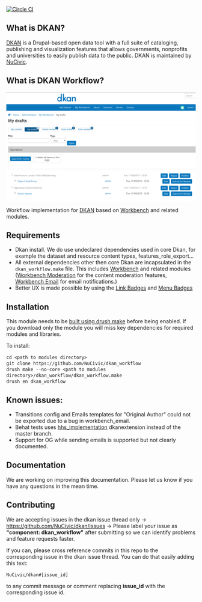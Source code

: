 [![Circle CI](https://circleci.com/gh/NuCivic/dkan_workflow.svg?style=svg)](https://circleci.com/gh/NuCivic/dkan_workflow)

## What is DKAN?

[DKAN](http://nucivic.com/dkan) is a Drupal-based open data tool with a full
suite of cataloging, publishing and visualization features that allows
governments, nonprofits and universities to easily publish data to the public.
DKAN is maintained by [NuCivic](http://nucivic.com).

## What is DKAN Workflow?
![DKAN Workflow](./dkan_workflow_screenshot.png)

Workflow implementation for [DKAN](https://github.com/NuCivic/dkan) based on
[Workbench](https://www.drupal.org/project/workbench) and related modules.

## Requirements

* Dkan install. We do use undeclared dependencies used in core Dkan, for example
  the dataset and resource content types, features_role_export...
* All external dependencies other then core Dkan are incapsulated in the
`dkan_workflow.make` file. This includes
[Workbench](https://www.drupal.org/project/workbench) and related modules
([Workbench Moderation](https://www.drupal.org/project/workbench_moderation) for
the content moderation features, [Workbench
Email](https://www.drupal.org/project/workbench_email) for email notifications.)
* Better UX is made possible by using the [Link
  Badges](https://www.drupal.org/project/link_badges) and [Menu
  Badges](https://www.drupal.org/project/menu_badges)

## Installation

This module needs to be [built using drush
make](https://github.com/NuCivic/nucivic-process/wiki/Using-drush-make-in-individual-modules)
before being enabled. If you download only the module you will miss key
dependencies for required modules and libraries.

To install:
```
cd <path to modules directory>
git clone https://github.com/NuCivic/dkan_workflow
drush make --no-core <path to modules directory>/dkan_workflow/dkan_workflow.make
drush en dkan_workflow
```

## Known issues:

* Transitions config and Emails templates for "Original Author" could not be
 exported due to a bug in workbench_email.
* Behat tests uses [hhs_implementation](https://github.com/NuCivic/dkanextension/tree/hhs_implementation)
 dkanextension instead of the master branch.
* Support for OG while sending emails is supported but not clearly documented.

## Documentation

We are working on improving this documentation. Please let us know if you have
any questions in the mean time.

## Contributing

We are accepting issues in the dkan issue thread only ->
https://github.com/NuCivic/dkan/issues -> Please label your issue as
**"component: dkan_workflow"** after submitting so we can identify problems and
feature requests faster.

If you can, please cross reference commits in this repo to the corresponding
issue in the dkan issue thread. You can do that easily adding this text:

```
NuCivic/dkan#[issue_id]
```

to any commit message or comment replacing **issue_id** with the corresponding
issue id.
